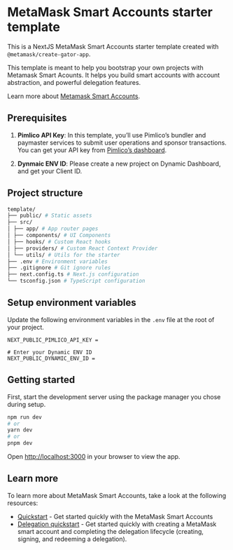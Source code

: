 # MetaMask Smart Accounts starter template

This is a NextJS MetaMask Smart Accounts starter template created with `@metamask/create-gator-app`.

This template is meant to help you bootstrap your own projects with Metamask Smart Acounts. It helps you build smart accounts with account abstraction, and powerful delegation features.

Learn more about [Metamask Smart Accounts](https://docs.metamask.io/delegation-toolkit/concepts/smart-accounts/).

## Prerequisites

1. **Pimlico API Key**: In this template, you’ll use Pimlico’s 
bundler and paymaster services to submit user operations and 
sponsor transactions. You can get your API key from [Pimlico’s dashboard](https://dashboard.pimlico.io/apikeys).

2. **Dynmaic ENV ID**: Please create a new project on Dynamic Dashboard, and get your Client ID. 

## Project structure

```bash
template/
├── public/ # Static assets
├── src/
│ ├── app/ # App router pages
│ ├── components/ # UI Components
│ ├── hooks/ # Custom React hooks
│ ├── providers/ # Custom React Context Provider
│ └── utils/ # Utils for the starter
├── .env # Environment variables
├── .gitignore # Git ignore rules
├── next.config.ts # Next.js configuration
└── tsconfig.json # TypeScript configuration
```

## Setup environment variables

Update the following environment variables in the `.env` file at 
the root of your project.

```
NEXT_PUBLIC_PIMLICO_API_KEY =

# Enter your Dynamic ENV ID
NEXT_PUBLIC_DYNAMIC_ENV_ID =
```

## Getting started

First, start the development server using the package manager 
you chose during setup.

```bash
npm run dev
# or
yarn dev
# or
pnpm dev
```

Open [http://localhost:3000](http://localhost:3000) in your browser to view the app.

## Learn more

To learn more about MetaMask Smart Accounts, take a look at the following resources:

- [Quickstart](https://docs.metamask.io/delegation-toolkit/get-started/quickstart/) - Get started quickly with the MetaMask Smart Accounts
- [Delegation quickstart](https://docs.metamask.io/delegation-toolkit/get-started/delegation-quickstart/) - Get started quickly with creating a MetaMask smart account and completing the delegation lifecycle (creating, signing, and redeeming a delegation).